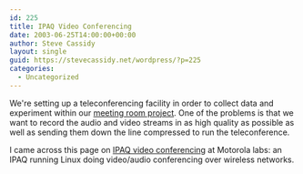 ```yaml
---
id: 225
title: IPAQ Video Conferencing
date: 2003-06-25T14:00:00+00:00
author: Steve Cassidy
layout: single
guid: https://stevecassidy.net/wordpress/?p=225
categories:
  - Uncategorized
---
```

We're setting up a teleconferencing facility in order to collect data and experiment within our [meeting room project](). One of the problems is that we want to record the audio and video streams in as high quality as possible as well as sending them down the line compressed to run the teleconference. 

I came across this page on [IPAQ video conferencing](http://internet2.motlabs.com/ipaq/index.htm) at Motorola labs: an IPAQ running Linux doing video/audio conferencing over wireless networks.
